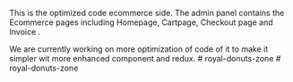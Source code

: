 This is the optimized code ecommerce side. The admin panel contains the Ecommerce pages including Homepage, Cartpage, Checkout page and Invoice .

We are currently working on more optimization of code of it to make it simpler wit more enhanced component and redux.
#   r o y a l - d o n u t s - z o n e  
 #   r o y a l - d o n u t s - z o n e  
 